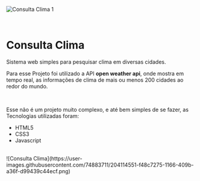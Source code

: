 ![Consulta Clima 1](https://user-images.githubusercontent.com/74883711/204114524-c607dc86-6a55-469e-ad44-c29879940a1d.png)

<br>
<h1>Consulta Clima</h1>

<p> 
  Sistema web simples para pesquisar clima em diversas cidades. 
</p>

<p>
  Para esse Projeto foi utilizado a API <strong>open weather api</strong>, onde mostra em tempo real,
  as informações de clima de mais ou menos 200 cidades ao redor do mundo.
</p>
<br>
<p>
  Esse não é um projeto muito complexo, e até bem simples de se fazer, as Tecnologias utilizadas foram:
  <ul>
    <li>HTML5</li>
    <li>CSS3</li>
    <li>Javascript</li>
  </ul>
</p> 
<br>
![Consulta Clima](https://user-images.githubusercontent.com/74883711/204114551-f48c7275-1166-409b-a36f-d99439c44ecf.png)

